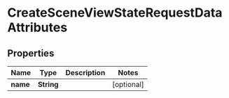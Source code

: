 

# CreateSceneViewStateRequestDataAttributes


## Properties

Name | Type | Description | Notes
------------ | ------------- | ------------- | -------------
**name** | **String** |  |  [optional]



